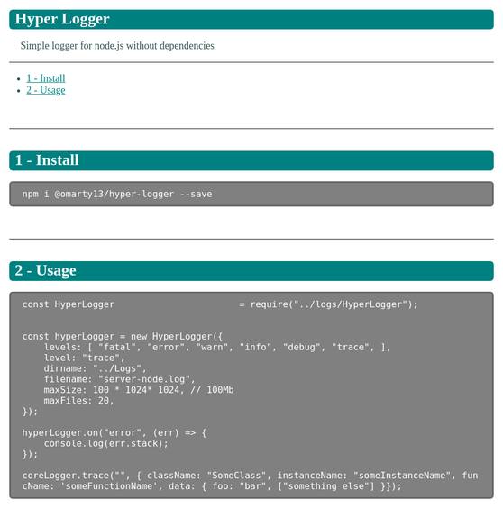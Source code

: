 <style>
	body {
		background-color: white;
		color: DarkSlateGray;
		font-family: Noto Sans Condensed;
		font-size: 18px;
		max-width: 1000px;
		margin: auto;
	}
	a {
		color: teal;
	}
	h1 {
		/* border: 4px solid CadetBlue; */
		background-color: Teal;
		font-weight: bold;
		font-size: 28px;
		color: White;
		border-radius: 6px;
		padding: 0px 10px 3px;
	}
	h2 {
		/* border: 2px solid DarkCyan; */
		background-color: #00808050;
		font-weight: bold;
		font-size: 24px;
		color: Teal;
		border-radius: 6px;
		padding: 0px 20px 1px;
	}
	h3 {
		/* border: 3px solid LightBlue; */
		background-color: #00808020;
		font-weight: bold;
		font-size: 20px;
		color: Teal;
		border-radius: 6px;
		padding: 0px 30px 1px;
	}
	p {
		margin-left: 20px;
	}
	pre {
		border: 3px solid DimGray;
		background-color: Grey;
		border-radius: 6px;
		padding: 10px 20px;
		font-family: Consolas;
		white-space: pre-wrap;
		word-break: break-all;
	}
	pre code {
		background-color: Grey;
		color: white;
		font-size: 16px;
	}
	code {
		background-color: rgba(188, 143, 143, 0.2);
		color: DarkRed;
		border-radius: 6px;
		padding: 0px 3px;
	}
	img {
		/* border: 3px solid DimGray; */
		margin-left: -8px;
		width: 100%;
	}
</style>

<h1 id="anch_up">Hyper Logger</h1>

Simple logger for node.js without dependencies

--------------------------------------------------------------------------------

- [1 - Install](#anch_1)
- [2 - Usage](#anch_2)


<br>


--------------------------------------------------------------------------------
<!-- ~~~~~~~~~~~~~~~~~~~~~~~~~~~~~~~~~~~~~~~~~~~~~~~~~~~~~~~~~~~~~~~~~~~~~~~ -->
<h1 id="anch_1">
	1 - Install <a href="#anch_up">↑</a>
</h1>

	npm i @omarty13/hyper-logger --save


<br>


--------------------------------------------------------------------------------
<!-- ~~~~~~~~~~~~~~~~~~~~~~~~~~~~~~~~~~~~~~~~~~~~~~~~~~~~~~~~~~~~~~~~~~~~~~~ -->
<h1 id="anch_1">
	2 - Usage <a href="#anch_up">↑</a>
</h1>

	const HyperLogger                       = require("../logs/HyperLogger");


	const hyperLogger = new HyperLogger({
		levels: [ "fatal", "error", "warn", "info", "debug", "trace", ],
		level: "trace",
		dirname: "../Logs",
		filename: "server-node.log",
		maxSize: 100 * 1024* 1024, // 100Mb
		maxFiles: 20,
	});

	hyperLogger.on("error", (err) => {
		console.log(err.stack);
	});

	coreLogger.trace("", { className: "SomeClass", instanceName: "someInstanceName", funcName: 'someFunctionName', data: { foo: "bar", ["something else"] }});


<br>
